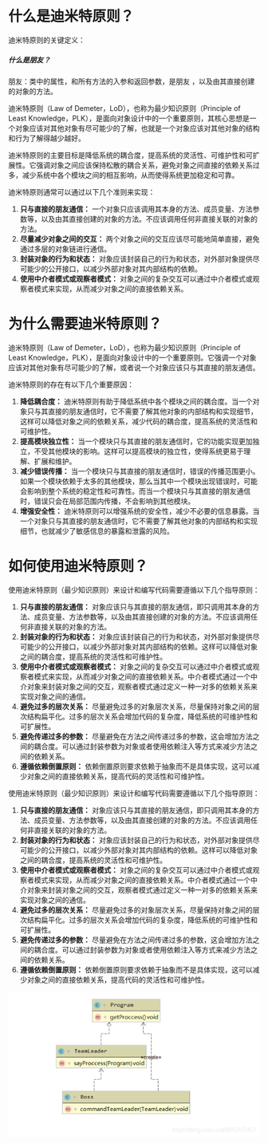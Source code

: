 # 什么是迪米特原则？

迪米特原则的关键定义：

##### 什么是朋友？

朋友：类中的属性，和所有方法的入参和返回参数，是朋友 ，以及由其直接创建的对象的方法。

迪米特原则（Law of Demeter，LoD），也称为最少知识原则（Principle of Least Knowledge，PLK），是面向对象设计中的一个重要原则，其核心思想是一个对象应该对其他对象有尽可能少的了解，也就是一个对象应该对其他对象的结构和行为了解得越少越好。

迪米特原则的主要目标是降低系统的耦合度，提高系统的灵活性、可维护性和可扩展性。它强调对象之间应该保持松散的耦合关系，避免对象之间直接的依赖关系过多，减少系统中各个模块之间的相互影响，从而使得系统更加稳定和可靠。

迪米特原则通常可以通过以下几个准则来实现：

1. **只与直接的朋友通信：** 一个对象只应该调用其本身的方法、成员变量、方法参数等，以及由其直接创建的对象的方法。不应该调用任何非直接关联的对象的方法。
2. **尽量减少对象之间的交互：** 两个对象之间的交互应该尽可能地简单直接，避免通过多层的对象链进行通信。
3. **封装对象的行为和状态：** 对象应该封装自己的行为和状态，对外部对象提供尽可能少的公开接口，以减少外部对象对其内部结构的依赖。
4. **使用中介者模式或观察者模式：** 对象之间的复杂交互可以通过中介者模式或观察者模式来实现，从而减少对象之间的直接依赖关系。

# 为什么需要迪米特原则？

迪米特原则（Law of Demeter，LoD），也称为最少知识原则（Principle of Least Knowledge，PLK），是面向对象设计中的一个重要原则。它强调一个对象应该对其他对象有尽可能少的了解，或者说一个对象应该只与其直接的朋友通信。

迪米特原则的存在有以下几个重要原因：

1. **降低耦合度：** 迪米特原则有助于降低系统中各个模块之间的耦合度。当一个对象只与其直接的朋友通信时，它不需要了解其他对象的内部结构和实现细节，这样可以降低对象之间的依赖关系，减少代码的耦合度，提高系统的灵活性和可维护性。
2. **提高模块独立性：** 当一个模块只与其直接的朋友通信时，它的功能实现更加独立，不受其他模块的影响。这样可以提高模块的独立性，使得系统更易于理解、扩展和维护。
3. **减少错误传播：** 当一个模块只与其直接的朋友通信时，错误的传播范围更小。如果一个模块依赖于太多的其他模块，那么当其中一个模块出现错误时，可能会影响到整个系统的稳定性和可靠性。而当一个模块只与其直接的朋友通信时，错误只会在局部范围内传播，不会影响到其他模块。
4. **增强安全性：** 迪米特原则可以增强系统的安全性，减少不必要的信息暴露。当一个对象只与其直接的朋友通信时，它不需要了解其他对象的内部结构和实现细节，也就减少了敏感信息的暴露和泄露的风险。

# 如何使用迪米特原则？

使用迪米特原则（最少知识原则）来设计和编写代码需要遵循以下几个指导原则：

1. **只与直接的朋友通信：** 对象应该只与其直接的朋友通信，即只调用其本身的方法、成员变量、方法参数等，以及由其直接创建的对象的方法。不应该调用任何非直接关联的对象的方法。
2. **封装对象的行为和状态：** 对象应该封装自己的行为和状态，对外部对象提供尽可能少的公开接口，以减少外部对象对其内部结构的依赖。这样可以降低对象之间的耦合度，提高系统的灵活性和可维护性。
3. **使用中介者模式或观察者模式：** 对象之间的复杂交互可以通过中介者模式或观察者模式来实现，从而减少对象之间的直接依赖关系。中介者模式通过一个中介对象来封装对象之间的交互，观察者模式通过定义一种一对多的依赖关系来实现对象之间的通信。
4. **避免过多的层次关系：** 尽量避免过多的对象层次关系，尽量保持对象之间的层次结构扁平化。过多的层次关系会增加代码的复杂度，降低系统的可维护性和可扩展性。
5. **避免传递过多的参数：** 尽量避免在方法之间传递过多的参数，这会增加方法之间的耦合度。可以通过封装参数为对象或者使用依赖注入等方式来减少方法之间的依赖关系。
6. **遵循依赖倒置原则：** 依赖倒置原则要求依赖于抽象而不是具体实现，这可以减少对象之间的直接依赖关系，提高代码的灵活性和可维护性。

使用迪米特原则（最少知识原则）来设计和编写代码需要遵循以下几个指导原则：

1. **只与直接的朋友通信：** 对象应该只与其直接的朋友通信，即只调用其本身的方法、成员变量、方法参数等，以及由其直接创建的对象的方法。不应该调用任何非直接关联的对象的方法。
2. **封装对象的行为和状态：** 对象应该封装自己的行为和状态，对外部对象提供尽可能少的公开接口，以减少外部对象对其内部结构的依赖。这样可以降低对象之间的耦合度，提高系统的灵活性和可维护性。
3. **使用中介者模式或观察者模式：** 对象之间的复杂交互可以通过中介者模式或观察者模式来实现，从而减少对象之间的直接依赖关系。中介者模式通过一个中介对象来封装对象之间的交互，观察者模式通过定义一种一对多的依赖关系来实现对象之间的通信。
4. **避免过多的层次关系：** 尽量避免过多的对象层次关系，尽量保持对象之间的层次结构扁平化。过多的层次关系会增加代码的复杂度，降低系统的可维护性和可扩展性。
5. **避免传递过多的参数：** 尽量避免在方法之间传递过多的参数，这会增加方法之间的耦合度。可以通过封装参数为对象或者使用依赖注入等方式来减少方法之间的依赖关系。
6. **遵循依赖倒置原则：** 依赖倒置原则要求依赖于抽象而不是具体实现，这可以减少对象之间的直接依赖关系，提高代码的灵活性和可维护性。

![dimite.png](assets/dimite.png)
